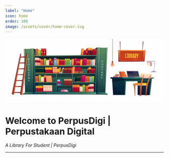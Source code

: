 ```yaml
---
label: "Home"
icon: home
order: 100
image: /assets/cover/home-cover.svg
---
```

![](/assets/cover/home-cover.svg)

# Welcome to PerpusDigi | Perpustakaan Digital

<i>A Library For Student | PerpusDigi</i>

---